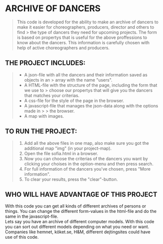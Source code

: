 
# ARCHIVE OF DANCERS  
  
> This code is developed for the ability to make an archive of dancers to make it easier for choreographers, producers, director and others to find > the type of dancers they need for upcoming projects. The form is based on propertys that is useful for the above proffessions to know about the dancers. This information is carefully chosen with help of active choreographers and producers. 

## THE PROJECT INCLUDES:  
 
 >   - A json-file with all the dancers and their information saved as objects in an > array with the name "users". 
 >   - A HTML-file with the structure of the page, including the form that we use to > choose our propertys that will give you the dancers that matches your criterias.
 >   - A css-file for the style of the page in the browser.
 >   - A javascript-file that manages the json-data along with the options made in > > the browser. 
 >   - A map with images.


## TO RUN THE PROJECT:  

>   1. Add all the above files in one map, also make sure you got the additional map "img" (in your project-map).
>   2. Open the file sofia.html in a browser.
>   3. Now you can choose the criterias of the dancers you want by clicking your choises in the option-menu and then press search.
>   4. For full information of the dancers you've chosen, press "More information".
>   5. To clear your results, press the "clear"-button.  


## WHO WILL HAVE ADVANTAGE OF THIS PROJECT  

With this code you can get all kinds of different archives of persons or things. You can change the different form-values in the html-file and do the same in the javascript-file.  
Lets say you have an archive of different computer models. With this code you can sort out different models depending on what you need or want. 
Companies like hemnet, köket.se, H&M, different dejtingsites could have use of this code.  



